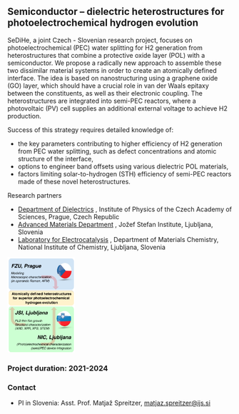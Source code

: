 ## Semiconductor – dielectric heterostructures for photoelectrochemical hydrogen evolution ##

SeDiHe, a joint Czech - Slovenian research project, focuses on photoelectrochemical (PEC) water splitting for H2 generation from heterostructures that combine a protective oxide layer (POL) with a semiconductor. We propose a radically new approach to assemble these two dissimilar material systems in order to create an atomically defined interface. The idea is based on nanostructuring using a graphene oxide (GO) layer, which should have a crucial role in van der Waals epitaxy between the constituents, as well as their electronic coupling. The heterostructures are integrated into semi-PEC reactors, where a photovoltaic (PV) cell supplies an additional external voltage to achieve H2 production. 

Success of this strategy requires detailed knowledge of:
-	the key parameters contributing to higher efficiency of H2 generation from PEC water splitting, such as defect concentrations and atomic structure of the interface,
-	options to engineer band offsets using various dielectric POL materials,
-	factors limiting solar-to-hydrogen (STH) efficiency of semi-PEC reactors made of these novel heterostructures.


Research partners
-	[Department of Dielectrics](http://palata.fzu.cz/diel/) , Institute of Physics of the Czech Academy of Sciences, Prague, Czech Republic
-	[Advanced Materials Department](http://www-k9.ijs.si/) , Jožef Stefan Institute, Ljubljana, Slovenia
-	[Laboratory for Electrocatalysis](https://www.ki.si/en/departments/d10-department-of-materials-chemistry/l10-laboratory-for-electrocatalysis/) , Department of Materials Chemistry, National Institute of Chemistry, Ljubljana, Slovenia

<img src="sidihe2.png" style="width: 30%;">


### Project duration: 2021-2024

### Contact
-	PI in Slovenia: Asst. Prof. Matjaž Spreitzer, matjaz.spreitzer@ijs.si
